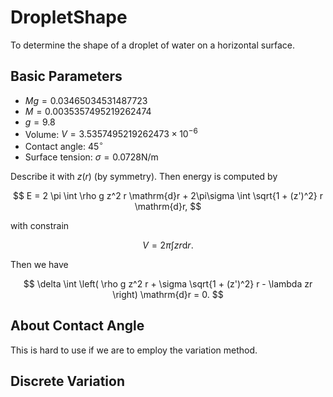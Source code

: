 # DropletShape
To determine the shape of a droplet of water on a horizontal surface.

## Basic Parameters
- $Mg = 0.03465034531487723$
- $M = 0.0035357495219262474$
- $g = 9.8$
- Volume: $V = 3.5357495219262473\times 10^{-6}$
- Contact angle: $45^\circ$
- Surface tension: $\sigma = 0.0728\mathrm{N}/\mathrm{m}$

Describe it with $z(r)$ (by symmetry). Then energy is computed by

$$ E = 2 \pi \int \rho g z^2 r \mathrm{d}r + 2\pi\sigma \int \sqrt{1 + (z')^2} r \mathrm{d}r, $$

with constrain

$$ V = 2 \pi \int z r \mathrm{d}r. $$

Then we have

$$ \delta \int \left( \rho g z^2 r + \sigma \sqrt{1 + (z')^2} r - \lambda zr \right) \mathrm{d}r = 0. $$

## About Contact Angle

This is hard to use if we are to employ the variation method.

## Discrete Variation





